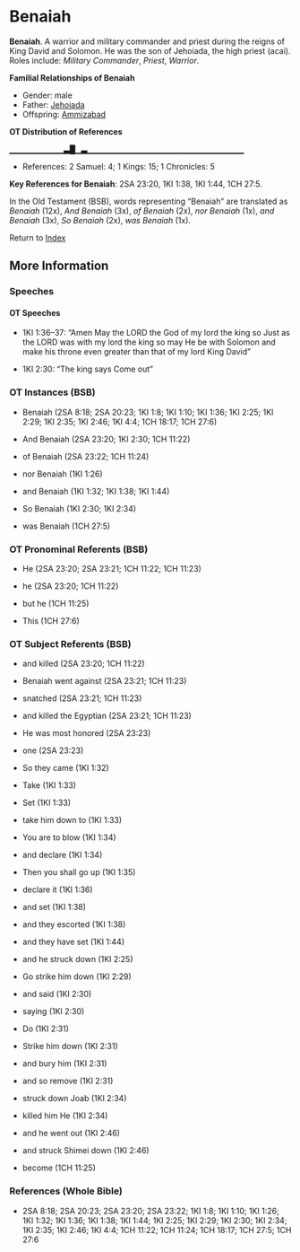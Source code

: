 # Benaiah
**Benaiah**. 
A warrior and military commander and priest during the reigns of King David and Solomon. He was the son of Jehoiada, the high priest (acai). 
Roles include: 
_Military Commander_, _Priest_, _Warrior_. 




**Familial Relationships of Benaiah**


* Gender: male
* Father: [Jehoiada](Jehoiada.md)
* Offspring: [Ammizabad](Ammizabad.md)


**OT Distribution of References**

▁▁▁▁▁▁▁▁▁▃█▁▃▁▁▁▁▁▁▁▁▁▁▁▁▁▁▁▁▁▁▁▁▁▁▁▁▁▁
* References: 2 Samuel: 4; 1 Kings: 15; 1 Chronicles: 5



**Key References for Benaiah**: 
2SA 23:20, 1KI 1:38, 1KI 1:44, 1CH 27:5. 


In the Old Testament (BSB), words representing “Benaiah” are translated as 
*Benaiah* (12x), *And Benaiah* (3x), *of Benaiah* (2x), *nor Benaiah* (1x), *and Benaiah* (3x), *So Benaiah* (2x), *was Benaiah* (1x). 




Return to [Index](00-Index.md)

## More Information

### Speeches

#### OT Speeches

* 1KI 1:36–37: “Amen May the LORD the God of my lord the king so Just as the LORD was with my lord the king so may He be with Solomon and make his throne even greater than that of my lord King David”

* 1KI 2:30: “The king says Come out”

### OT Instances (BSB)

* Benaiah (2SA 8:18; 2SA 20:23; 1KI 1:8; 1KI 1:10; 1KI 1:36; 1KI 2:25; 1KI 2:29; 1KI 2:35; 1KI 2:46; 1KI 4:4; 1CH 18:17; 1CH 27:6)

* And Benaiah (2SA 23:20; 1KI 2:30; 1CH 11:22)

* of Benaiah (2SA 23:22; 1CH 11:24)

* nor Benaiah (1KI 1:26)

* and Benaiah (1KI 1:32; 1KI 1:38; 1KI 1:44)

* So Benaiah (1KI 2:30; 1KI 2:34)

* was Benaiah (1CH 27:5)



### OT Pronominal Referents (BSB)

* He (2SA 23:20; 2SA 23:21; 1CH 11:22; 1CH 11:23)

* he (2SA 23:20; 1CH 11:22)

* but he (1CH 11:25)

* This (1CH 27:6)



### OT Subject Referents (BSB)

* and killed (2SA 23:20; 1CH 11:22)

* Benaiah went against (2SA 23:21; 1CH 11:23)

* snatched (2SA 23:21; 1CH 11:23)

* and killed the Egyptian (2SA 23:21; 1CH 11:23)

* He was most honored (2SA 23:23)

* one (2SA 23:23)

* So they came (1KI 1:32)

* Take (1KI 1:33)

* Set (1KI 1:33)

* take him down to (1KI 1:33)

* You are to blow (1KI 1:34)

* and declare (1KI 1:34)

* Then you shall go up (1KI 1:35)

* declare it (1KI 1:36)

* and set (1KI 1:38)

* and they escorted (1KI 1:38)

* and they have set (1KI 1:44)

* and he struck down (1KI 2:25)

* Go strike him down (1KI 2:29)

* and said (1KI 2:30)

* saying (1KI 2:30)

* Do (1KI 2:31)

* Strike him down (1KI 2:31)

* and bury him (1KI 2:31)

* and so remove (1KI 2:31)

* struck down Joab (1KI 2:34)

* killed him He (1KI 2:34)

* and he went out (1KI 2:46)

* and struck Shimei down (1KI 2:46)

* become (1CH 11:25)



### References (Whole Bible)

* 2SA 8:18; 2SA 20:23; 2SA 23:20; 2SA 23:22; 1KI 1:8; 1KI 1:10; 1KI 1:26; 1KI 1:32; 1KI 1:36; 1KI 1:38; 1KI 1:44; 1KI 2:25; 1KI 2:29; 1KI 2:30; 1KI 2:34; 1KI 2:35; 1KI 2:46; 1KI 4:4; 1CH 11:22; 1CH 11:24; 1CH 18:17; 1CH 27:5; 1CH 27:6



